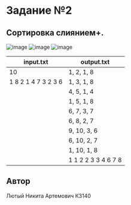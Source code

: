 # Задание №2
##  Сортировка слиянием+.

![image](https://github.com/user-attachments/assets/52319ab3-b322-4acc-819e-e5d558c6b88b)
![image](https://github.com/user-attachments/assets/c6092b49-df3e-4df8-b280-c7a90bc4680e)
![image](https://github.com/user-attachments/assets/e564180a-448b-4cc4-be1d-a951290f3e52)



| input.txt           | output.txt          |
|---------------------|---------------------|
| 10                  | 1, 2, 1, 8          |
| 1 8 2 1 4 7 3 2 3 6 | 1, 3, 1, 8          |
|                     | 4, 5, 1, 4          |
|                     | 1, 5, 1, 8          |
|                     | 6, 7, 3, 7          |
|                     | 6, 8, 2, 7          |
|                     | 9, 10, 3, 6         |
|                     | 6, 10, 2, 7         |
|                     | 1, 10, 1, 8         |
|                     | 1 1 2 2 3 3 4 6 7 8 |

## Автор
Лютый Никита Артемович К3140
